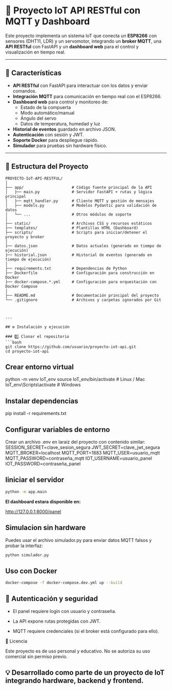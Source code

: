 # 🚀 Proyecto IoT API RESTful con MQTT y Dashboard

Este proyecto implementa un sistema IoT que conecta un **ESP8266** con sensores (DHT11, LDR) y un servomotor, integrando un **broker MQTT**, una **API RESTful** con FastAPI y un **dashboard web** para el control y visualización en tiempo real.

---

## 📌 Características
- **API RESTful** con FastAPI para interactuar con los datos y enviar comandos.
- **Integración MQTT** para comunicación en tiempo real con el ESP8266.
- **Dashboard web** para control y monitoreo de:
  - Estado de la compuerta
  - Modo automático/manual
  - Ángulo del servo
  - Datos de temperatura, humedad y luz
- **Historial de eventos** guardado en archivo JSON.
- **Autenticación** con sesión y JWT.
- **Soporte Docker** para despliegue rápido.
- **Simulador** para pruebas sin hardware físico.

---



## 📂 Estructura del Proyecto

```plaintext
PROYECTO-IoT-API-RESTFUL/
│
├── app/                     # Código fuente principal de la API
│   ├── main.py              # Servidor FastAPI + rutas y lógica principal
│   ├── mqtt_handler.py      # Cliente MQTT y gestión de mensajes
│   ├── models.py            # Modelos Pydantic para validación de datos
│   └── ...                  # Otros módulos de soporte
│
├── static/                  # Archivos CSS y recursos estáticos
├── templates/               # Plantillas HTML (Dashboard)
├── scripts/                 # Scripts para iniciar/detener el proyecto y broker
│
├── datos.json               # Datos actuales (generado en tiempo de ejecución)
├── historial.json           # Historial de eventos (generado en tiempo de ejecución)
│
├── requirements.txt         # Dependencias de Python
├── Dockerfile               # Configuración para construcción en Docker
├── docker-compose.*.yml     # Configuración para orquestación con Docker Compose
│
├── README.md                # Documentación principal del proyecto
└── .gitignore               # Archivos y carpetas ignorados por Git



---

## ⚙️ Instalación y ejecución

### 1️⃣ Clonar el repositorio
```bash
git clone https://github.com/usuario/proyecto-iot-api.git
cd proyecto-iot-api
```
## Crear entorno virtual

python -m venv IoT_env
source IoT_env/bin/activate  # Linux / Mac
IoT_env\Scripts\activate     # Windows
## Instalar dependencias
pip install -r requirements.txt

## Configurar variables de entorno
Crear un archivo .env en laraiz  del proyecto con contenido similar:
SESSION_SECRET=clave_sesion_segura
JWT_SECRET=clave_jwt_segura
MQTT_BROKER=localhost
MQTT_PORT=1883
MQTT_USER=usuario_mqtt
MQTT_PASSWORD=contraseña_mqtt
IOT_USERNAME=usuario_panel
IOT_PASSWORD=contraseña_panel
## Iiniciar el servidor
```bash
python -m app.main
```
**El dashboard estara disponible en:**

http://127.0.0.1:8000/panel

## Simulacion sin hardware
Puedes usar el archivo simulador.py para enviar datos MQTT falsos y probar la interfaz:

```bash
python simulador.py
```
## Uso con Docker

```bash
docker-compose -f docker-compose.dev.yml up --build
```
## 🔐 Autenticación y seguridad

- El panel requiere login con usuario y contraseña.

- La API expone rutas protegidas con JWT.

- MQTT requiere credenciales (si el broker está configurado para ello).

📜 Licencia

Este proyecto es de uso personal y educativo. No se autoriza su uso comercial sin permiso previo.

## 💡 Desarrollado como parte de un proyecto de IoT integrando hardware, backend y frontend.
